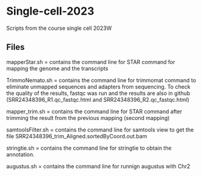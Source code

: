 # Single-cell-2023
Scripts from the course single cell 2023W

## Files

mapperStar.sh = contains the command line for STAR command for mapping the genome and the transcripts

TrimmoNemato.sh =  contains the command line for trimmomat command to eliminate unmapped sequences and adapters from sequencing. To check the quality of the results, fastqc was run and the results are also in github (SRR24348396_R1.qc_fastqc.html and SRR24348396_R2.qc_fastqc.html)

mapper_trim.sh = contains the command line for STAR command after trimming the result from the previous mapping (second mapping) 

samtoolsFilter.sh = contains the command line for samtools view to get the file SRR24348396_trim_Aligned.sortedByCoord.out.bam 

stringtie.sh = contains the command line for stringtie to obtain the annotation.

augustus.sh = contains the command line for runnign augustus with Chr2
